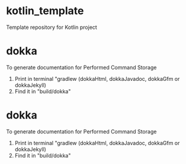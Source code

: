# kotlin_template
Template repository for Kotlin project

# dokka
To generate documentation for Performed Command Storage
1) Print in terminal "gradlew (dokkaHtml, dokkaJavadoc, dokkaGfm or dokkaJekyll)
2) Find it in "build/dokka"

# dokka
To generate documentation for Performed Command Storage
1) Print in terminal "gradlew (dokkaHtml, dokkaJavadoc, dokkaGfm or dokkaJekyll)
2) Find it in "build/dokka"
